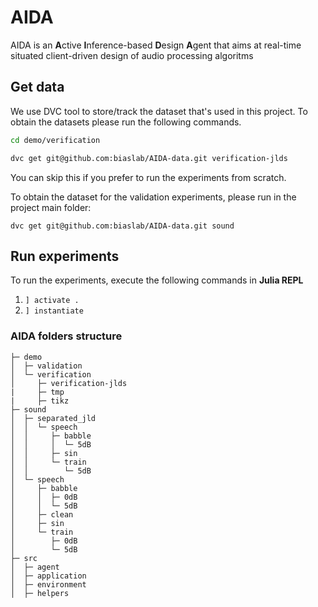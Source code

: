 # AIDA
AIDA is an **A**ctive **I**nference-based **D**esign **A**gent that aims at real-time situated client-driven design of audio processing algoritms

## Get data
We use DVC tool to store/track the dataset that's used in this project.
To obtain the datasets please run the following commands.
```bash
cd demo/verification

dvc get git@github.com:biaslab/AIDA-data.git verification-jlds
```
You can skip this if you prefer to run the experiments from scratch.

To obtain the dataset for the validation experiments, please run in the project main folder:
```
dvc get git@github.com:biaslab/AIDA-data.git sound
```
## Run experiments
To run the experiments, execute the following commands in **Julia REPL**

1. <code>] activate .</code>
2. <code>] instantiate</code>

### AIDA folders structure
```
├─ demo
│  ├─ validation
│  └─ verification
│     ├─ verification-jlds
|     ├─ tmp
|     ├─ tikz
├─ sound
│  ├─ separated_jld
│  │  └─ speech
│  │     ├─ babble
│  │     │  └─ 5dB
│  │     ├─ sin
│  │     └─ train
│  │        └─ 5dB
│  └─ speech
│     ├─ babble
│     │  ├─ 0dB
│     │  └─ 5dB
│     ├─ clean
│     ├─ sin
│     └─ train
│        ├─ 0dB
│        └─ 5dB
├─ src
│  ├─ agent
│  ├─ application
│  ├─ environment
│  ├─ helpers

```
